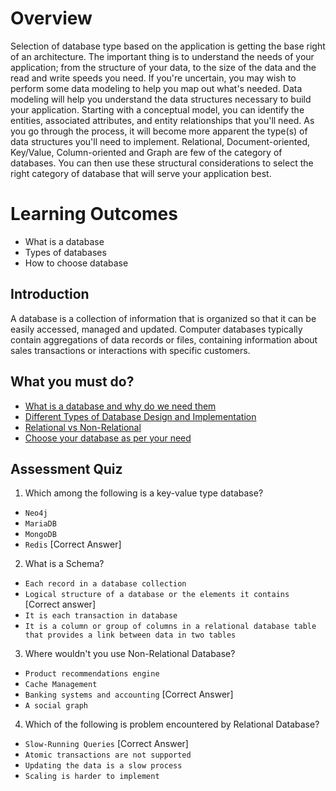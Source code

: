 # Overview
Selection of database type based on the application is getting the base right of an architecture. The important thing is to understand the needs of your application; from the structure of your data, to the size of the data and the read and write speeds you need. If you're uncertain, you may wish to perform some data modeling to help you map out what's needed. Data modeling will help you understand the data structures necessary to build your application. Starting with a conceptual model, you can identify the entities, associated attributes, and entity relationships that you'll need. As you go through the process, it will become more apparent the type(s) of data structures you'll need to implement. Relational, Document-oriented, Key/Value, Column-oriented and Graph are few of the category of databases. You can then use these structural considerations to select the right category of database that will serve your application best.

# Learning Outcomes
- What is a database
- Types of databases
- How to choose database

## Introduction
A database is a collection of information that is organized so that it can be easily accessed, managed and updated. Computer databases typically contain aggregations of data records or files, containing information about sales transactions or interactions with specific customers.

## What you must do?
- [What is a database and why do we need them](https://www.softwaretestingclass.com/what-is-database-and-why-do-we-need-them/)
- [Different Types of Database Design and Implementation](https://www.prisma.io/blog/comparison-of-database-models-1iz9u29nwn37)
- [Relational vs Non-Relational](https://www.pluralsight.com/blog/software-development/relational-non-relational-databases)
- [Choose your database as per your need](https://towardsdatascience.com/how-to-choose-the-right-database-afcf95541741)

## Assessment Quiz
1. Which among the following is a key-value type database?
- `Neo4j`
- `MariaDB`
- `MongoDB`
- `Redis` [Correct Answer]

2. What is a Schema?
- `Each record in a database collection`
- `Logical structure of a database or the elements it contains` [Correct answer]
- `It is each transaction in database`
- `It is a column or group of columns in a relational database table that provides a link between data in two tables`

3. Where wouldn't you use Non-Relational Database?
- `Product recommendations engine`
- `Cache Management`
- `Banking systems and accounting` [Correct Answer]
- `A social graph`

4. Which of the following is problem encountered by Relational Database?
- `Slow-Running Queries` [Correct Answer]
- `Atomic transactions are not supported`
- `Updating the data is a slow process`
- `Scaling is harder to implement`
